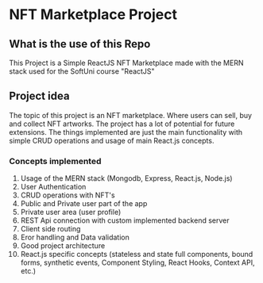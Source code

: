 # NFT Marketplace Project

## What is the use of this Repo

This Project is a Simple ReactJS NFT Marketplace made with the MERN stack used for the SoftUni course "ReactJS"

## Project idea

The topic of this project is an NFT marketplace. Where users can sell, buy and collect NFT artworks. The project has a lot of potential for future extensions. The things implemented are just the main functionality with simple CRUD operations and usage of main React.js concepts.

### Concepts implemented
1. Usage of the MERN stack (Mongodb, Express, React.js, Node.js)
2. User Authentication
3. CRUD operations with NFT's
4. Public and Private user part of the app
5. Private user area (user profile)
6. REST Api connection with custom implemented backend server
7. Client side routing
8. Eror handling and Data validation
9. Good project architecture
10. React.js specific concepts (stateless and state full components, bound forms, synthetic events, Component Styling, React Hooks, Context API, etc.)
